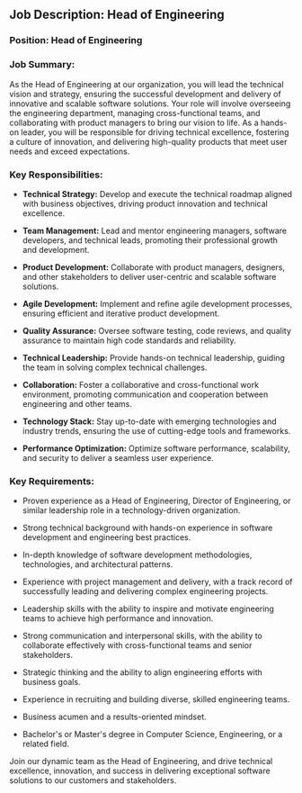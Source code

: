## Job Description: Head of Engineering

### Position: Head of Engineering

### Job Summary:

As the Head of Engineering at our organization, you will lead the technical vision and strategy, ensuring the successful development and delivery of innovative and scalable software solutions. Your role will involve overseeing the engineering department, managing cross-functional teams, and collaborating with product managers to bring our vision to life. As a hands-on leader, you will be responsible for driving technical excellence, fostering a culture of innovation, and delivering high-quality products that meet user needs and exceed expectations.

### Key Responsibilities:

- **Technical Strategy:** Develop and execute the technical roadmap aligned with business objectives, driving product innovation and technical excellence.

- **Team Management:** Lead and mentor engineering managers, software developers, and technical leads, promoting their professional growth and development.

- **Product Development:** Collaborate with product managers, designers, and other stakeholders to deliver user-centric and scalable software solutions.

- **Agile Development:** Implement and refine agile development processes, ensuring efficient and iterative product development.

- **Quality Assurance:** Oversee software testing, code reviews, and quality assurance to maintain high code standards and reliability.

- **Technical Leadership:** Provide hands-on technical leadership, guiding the team in solving complex technical challenges.

- **Collaboration:** Foster a collaborative and cross-functional work environment, promoting communication and cooperation between engineering and other teams.

- **Technology Stack:** Stay up-to-date with emerging technologies and industry trends, ensuring the use of cutting-edge tools and frameworks.

- **Performance Optimization:** Optimize software performance, scalability, and security to deliver a seamless user experience.

### Key Requirements:

- Proven experience as a Head of Engineering, Director of Engineering, or similar leadership role in a technology-driven organization.

- Strong technical background with hands-on experience in software development and engineering best practices.

- In-depth knowledge of software development methodologies, technologies, and architectural patterns.

- Experience with project management and delivery, with a track record of successfully leading and delivering complex engineering projects.

- Leadership skills with the ability to inspire and motivate engineering teams to achieve high performance and innovation.

- Strong communication and interpersonal skills, with the ability to collaborate effectively with cross-functional teams and senior stakeholders.

- Strategic thinking and the ability to align engineering efforts with business goals.

- Experience in recruiting and building diverse, skilled engineering teams.

- Business acumen and a results-oriented mindset.

- Bachelor's or Master's degree in Computer Science, Engineering, or a related field.

Join our dynamic team as the Head of Engineering, and drive technical excellence, innovation, and success in delivering exceptional software solutions to our customers and stakeholders.
